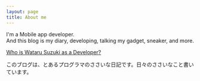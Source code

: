 ```yaml
---
layout: page
title: About me
---
```


I'm a Mobile app developer.  
And this blog is my diary, developing, talking my gadget, sneaker, and more.

[Who is Wataru Suzuki as a Developer?](http://watarusuzuki.github.io/MyProfile/)

このブログは、とあるプログラマのささいな日記です。日々のささいなこと書いています。

